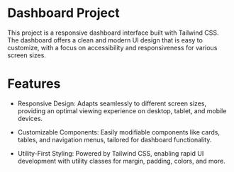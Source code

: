 # Dashboard Project

This project is a responsive dashboard interface built with Tailwind CSS. The dashboard offers a clean and modern UI design that is easy to customize, with a focus on accessibility and responsiveness for various screen sizes.

# Features

- Responsive Design: Adapts seamlessly to different screen sizes, providing an optimal viewing experience on desktop, tablet, and mobile devices.

- Customizable Components: Easily modifiable components like cards, tables, and navigation menus, tailored for dashboard functionality.

- Utility-First Styling: Powered by Tailwind CSS, enabling rapid UI development with utility classes for margin, padding, colors, and more.
